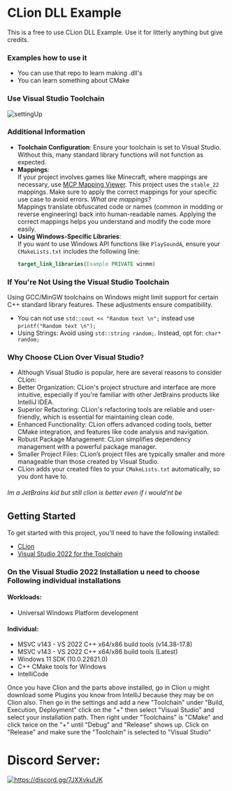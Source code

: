 # CLion DLL Example

This is a free to use CLion DLL Example.
Use it for litterly anything but give credits.

### Examples how to use it
- You can use that repo to learn making .dll's
- You can learn something about CMake

### Use Visual Studio Toolchain
![settingUp](https://i.imgur.com/3QTid34.png)

### Additional Information
- **Toolchain Configuration**: Ensure your toolchain is set to Visual Studio. Without this, many standard library functions will not function as expected.
- **Mappings**:  
  If your project involves games like Minecraft, where mappings are necessary, use [MCP Mapping Viewer](https://mcp.thiakil.com). This project uses the `stable_22` mappings. Make sure to apply the correct mappings for your specific use case to avoid errors.
  *What are mappings?*  
  Mappings translate obfuscated code or names (common in modding or reverse engineering) back into human-readable names. Applying the correct mappings helps you understand and modify the code more easily.
- **Using Windows-Specific Libraries**:  
  If you want to use Windows API functions like `PlaySoundA`, ensure your `CMakeLists.txt` includes the following line:
  ```cmake
  target_link_libraries(Example PRIVATE winmm)

### If You're Not Using the Visual Studio Toolchain
Using GCC/MinGW toolchains on Windows might limit support for certain C++ standard library features. These adjustments ensure compatibility.
- You can not use `std::cout << "Random text \n";` instead use `printf("Random text \n");`
- Using Strings: Avoid using `std::string random;`. Instead, opt for: `char* random;`

### Why Choose CLion Over Visual Studio?
- Although Visual Studio is popular, here are several reasons to consider CLion:
- Better Organization: CLion's project structure and interface are more intuitive, especially if you're familiar with other JetBrains products like IntelliJ IDEA.
- Superior Refactoring: CLion's refactoring tools are reliable and user-friendly, which is essential for maintaining clean code.
- Enhanced Functionality: CLion offers advanced coding tools, better CMake integration, and features like code analysis and navigation.
- Robust Package Management: CLion simplifies dependency management with a powerful package manager.
- Smaller Project Files: CLion’s project files are typically smaller and more manageable than those created by Visual Studio.
- CLion adds your created files to your `CMakeLists.txt` automatically, so you dont have to.
###### Im a JetBrains kid but still clion is better even if i would'nt be

## Getting Started

To get started with this project, you'll need to have the following installed:

- [CLion](https://www.jetbrains.com/clion/)
- [Visual Studio 2022 for the Toolchain](https://visualstudio.microsoft.com/de/vs/community/)

### On the Visual Studio 2022 Installation u need to choose Following individual installations
#### Workloads:
- Universal Windows Platform development 

#### Individual:
- MSVC v143 - VS 2022 C++ x64/x86 build tools (v14.38-17.8)
- MSVC v143 - VS 2022 C++ x64/x86 build tools (Latest)
- Windows 11 SDK (10.0.22621.0)
- C++ CMake tools for Windows
- IntelliCode

Once you have Clion and the parts above installed, go in Clion u might download some Plugins you know from IntelliJ because they may be on Clion also.
Then go in the settings and add a new "Toolchain" under "Build, Execution, Deployment" click on the "+" then select 
"Visual Studio" and select your installation path. Then right under "Toolchains" is "CMake" and click twice on the "+" until "Debug" and "Release"
shows up. Click on "Release" and make sure the "Toolchain" is selected to "Visual Studio"

# Discord Server:
<a href="https://discord.gg/7JXXvkufJK"><img src="https://invidget.switchblade.xyz/7JXXvkufJK" alt="https://discord.gg/7JXXvkufJK"/></a>
